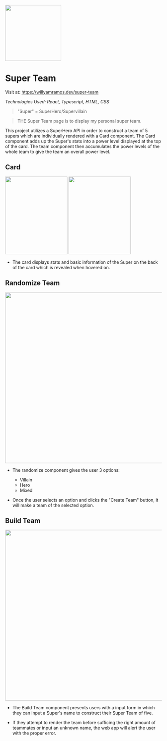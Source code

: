 <p align="left">
    <img src="https://user-images.githubusercontent.com/97855556/220807300-a1a97823-eccc-46f5-8e5d-123469e86bcd.png" width="180" height="180">
</p> 

# Super Team

Visit at: https://willyamramos.dev/super-team

_Technologies Used: React, Typescript, HTML, CSS_

> "Super" = SuperHero/Supervillain

> THE Super Team page is to display my personal super team. 

This project utilizes a SuperHero API in order to construct a team of 5 supers which are individually rendered with a Card component.
The Card component adds up the Super's stats into a power level displayed at the top of the card. The team component then accumulates the power levels of the whole team to give the team an overall power level.

## Card


<p float="left">
  <img src="https://user-images.githubusercontent.com/97855556/220808369-b2a9d5e2-c6d6-4809-b21e-414ff867b10d.png" width="200" height="250"/> 
  <img src="https://user-images.githubusercontent.com/97855556/220808727-73daf9d5-45d0-4cdb-b550-d977321ce04e.png" width="200" height="250"/>
</p>

- The card displays stats and basic information of the Super on the back of the card which is revealed when hovered on. 


## Randomize Team

<img width="550" src="https://user-images.githubusercontent.com/97855556/220819076-96baffbe-57b5-4f6b-aff2-2fe9dac869ba.png">

  - The randomize component gives the user 3 options:
    - Villain 
    - Hero
    - Mixed
    
  - Once the user selects an option and clicks the "Create Team" button, it will make a team of the selected option.

## Build Team
<img width="550" src="https://user-images.githubusercontent.com/97855556/220824170-ebc757c6-5dd9-43f3-8292-9ed7f195a942.png">

  - The Build Team component presents users with a input form in which they can input a Super's name to construct their Super Team of five.
  
  - If they attempt to render the team before sufficing the right amount of teammates or input an unknown name, the web app will alert the user with the     proper error. 
 




